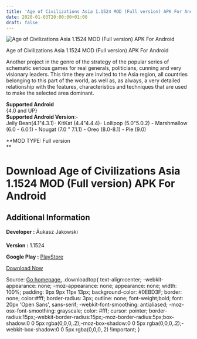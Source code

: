 ```yaml
---
title: 'Age of Civilizations Asia 1.1524 MOD (Full version) APK For Android'
date: 2020-01-03T20:00:00+01:00
draft: false
---
```


![Age of Civilizations Asia 1.1524 MOD (Full version) APK For Android](https://i1.wp.com/apkhome.net/wp-content/uploads/2020/01/Age-of-Civilizations-Asia-1.1524-MOD-Full-version.png "Age of Civilizations Asia 1.1524 MOD (Full version) APK For Android")

  

Age of Civilizations Asia 1.1524 MOD (Full version) APK For Android

Another project in the genre of the strategy of the popular series of schematic serious games for real generals, politicians, cunning and very visionary leaders. This time they are invited to the Asia region, all countries belonging to this part of the world, as well as, as always, a very detailed relationship with the features, characteristics and techniques that are used to make the selected area dominant.

**Supported Android**  
{4.0 and UP}  
**Supported Android Version**:-  
Jelly Bean(4.1"4.3.1)- KitKat (4.4"4.4.4)- Lollipop (5.0"5.0.2) - Marshmallow (6.0 - 6.0.1) - Nougat (7.0 " 7.1.1) - Oreo (8.0-8.1) - Pie (9.0)

**MOD TYPE: Full version  
**

Download Age of Civilizations Asia 1.1524 MOD (Full version) APK For Android
============================================================================

Additional Information
----------------------

**Developer :** Ãukasz Jakowski

**Version :** 1.1524

**Google Play :** [PlayStore](https://play.google.com/store/apps/details?id=age.of.civilizations.asia.jakowski)

  

[Download Now](https://store4app.co/post/age-of-civilizations-asia-1-1524-mod-full-version-apk-for-android_1578077959)

  
Source: [Go homepage.](https://store4app.co/post/age-of-civilizations-asia-1-1524-mod-full-version-apk-for-android_1578077959) .downloadtop{ text-align:center; -webkit-appearance: none; -moz-appearance: none; appearance: none; width: 100%; padding: 9px 9px 11px 13px; background-color: #0EBD3F; border: none; color:#fff; border-radius: 3px; outline: none; font-weight;bold; font: 20px 'Open Sans', sans-serif; -webkit-font-smoothing: antialiased; -moz-osx-font-smoothing: grayscale; color: #fff; cursor: pointer; border-radius:15px;-webkit-border-radius:15px;-moz-border-radius:5px;box-shadow:0 0 5px rgba(0,0,0,.2);-moz-box-shadow:0 0 5px rgba(0,0,0,.2);-webkit-box-shadow:0 0 5px rgba(0,0,0,.2) !important; }